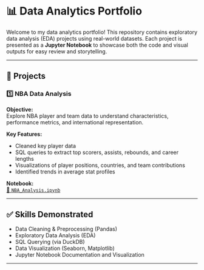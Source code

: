 # 📊 Data Analytics Portfolio

Welcome to my data analytics portfolio! This repository contains exploratory data analysis (EDA) projects using real-world datasets. Each project is presented as a **Jupyter Notebook** to showcase both the code and visual outputs for easy review and storytelling.

---

## 📁 Projects

### 1️⃣ NBA Data Analysis

**Objective:**  
Explore NBA player and team data to understand characteristics, performance metrics, and international representation.

**Key Features:**
- Cleaned key player data
- SQL queries to extract top scorers, assists, rebounds, and career lengths
- Visualizations of player positions, countries, and team contributions
- Identified trends in average stat profiles

**Notebook:**  
[📎 `NBA_Analysis.ipynb`](https://github.com/diegorosasr/personal_projects/blob/699b6c38c1a1b6a3a1509eb7004c11488927e37c/NBA-Data-Analysis/NBA_Data_Analysis.ipynb)

---

## ✅ Skills Demonstrated
- Data Cleaning & Preprocessing (Pandas)
- Exploratory Data Analysis (EDA)
- SQL Querying (via DuckDB)
- Data Visualization (Seaborn, Matplotlib)
- Jupyter Notebook Documentation and Visualization

---

